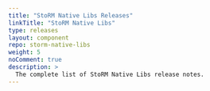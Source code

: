 ```yaml
---
title: "StoRM Native Libs Releases"
linkTitle: "StoRM Native Libs"
type: releases
layout: component
repo: storm-native-libs
weight: 5
noComment: true
description: >
  The complete list of StoRM Native Libs release notes.
---
```

